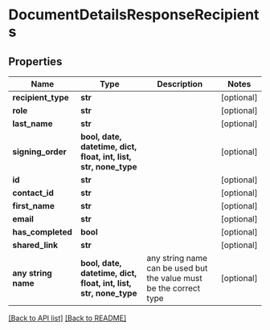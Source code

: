 # DocumentDetailsResponseRecipients


## Properties
Name | Type | Description | Notes
------------ | ------------- | ------------- | -------------
**recipient_type** | **str** |  | [optional] 
**role** | **str** |  | [optional] 
**last_name** | **str** |  | [optional] 
**signing_order** | **bool, date, datetime, dict, float, int, list, str, none_type** |  | [optional] 
**id** | **str** |  | [optional] 
**contact_id** | **str** |  | [optional] 
**first_name** | **str** |  | [optional] 
**email** | **str** |  | [optional] 
**has_completed** | **bool** |  | [optional] 
**shared_link** | **str** |  | [optional] 
**any string name** | **bool, date, datetime, dict, float, int, list, str, none_type** | any string name can be used but the value must be the correct type | [optional]

[[Back to API list]](../README.md#documentation-for-api-endpoints) [[Back to README]](../README.md)


